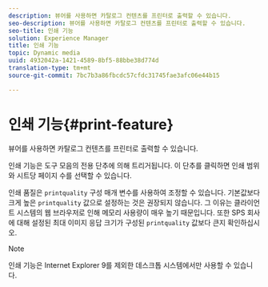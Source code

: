 ```yaml
---
description: 뷰어를 사용하면 카탈로그 컨텐츠를 프린터로 출력할 수 있습니다.
seo-description: 뷰어를 사용하면 카탈로그 컨텐츠를 프린터로 출력할 수 있습니다.
seo-title: 인쇄 기능
solution: Experience Manager
title: 인쇄 기능
topic: Dynamic media
uuid: 4932042a-1421-4589-8bf5-88bbe38d774d
translation-type: tm+mt
source-git-commit: 7bc7b3a86fbcdc57cfdc31745fae3afc06e44b15

---
```



# 인쇄 기능{#print-feature}

뷰어를 사용하면 카탈로그 컨텐츠를 프린터로 출력할 수 있습니다.

인쇄 기능은 도구 모음의 전용 단추에 의해 트리거됩니다. 이 단추를 클릭하면 인쇄 범위와 시트당 페이지 수를 선택할 수 있습니다.

인쇄 품질은 `printquality` 구성 매개 변수를 사용하여 조정할 수 있습니다. 기본값보다 크게 높은 `printquality` 값으로 설정하는 것은 권장되지 않습니다. 그 이유는 클라이언트 시스템의 웹 브라우저로 인해 메모리 사용량이 매우 높기 때문입니다. 또한 SPS 회사에 대해 설정된 최대 이미지 응답 크기가 구성된 `printquality` 값보다 큰지 확인하십시오.

>[!NOTE]
>
>인쇄 기능은 Internet Explorer 9를 제외한 데스크톱 시스템에서만 사용할 수 있습니다.

